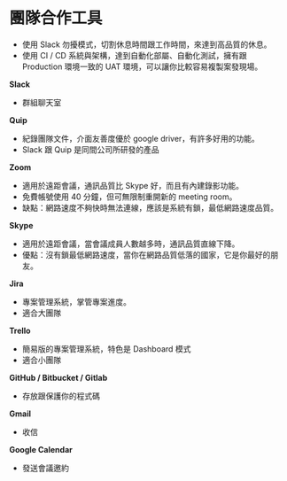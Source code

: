 # 團隊合作工具

- 使用 Slack 勿擾模式，切割休息時間跟工作時間，來達到高品質的休息。
- 使用 CI / CD 系統與架構，達到自動化部屬、自動化測試，擁有跟 Production 環境一致的 UAT 環境，可以讓你比較容易複製案發現場。

**Slack**

- 群組聊天室

**Quip**

- 紀錄團隊文件，介面友善度優於 google driver，有許多好用的功能。
- Slack 跟 Quip 是同間公司所研發的產品

**Zoom**

- 適用於遠距會議，通訊品質比 Skype 好，而且有內建錄影功能。
- 免費帳號使用 40 分鐘，但可無限制重開新的 meeting room。
- 缺點：網路速度不夠快時無法連線，應該是系統有鎖，最低網路速度品質。

**Skype**

- 適用於遠距會議，當會議成員人數越多時，通訊品質直線下降。
- 優點：沒有鎖最低網路速度，當你在網路品質低落的國家，它是你最好的朋友。

**Jira**

- 專案管理系統，掌管專案進度。
- 適合大團隊

**Trello**

- 簡易版的專案管理系統，特色是 Dashboard 模式
- 適合小團隊

**GitHub / Bitbucket / Gitlab**

- 存放跟保護你的程式碼

**Gmail**

- 收信

**Google Calendar**

- 發送會議邀約
